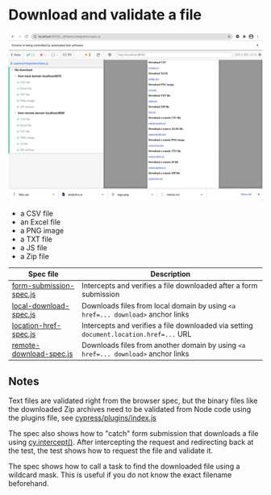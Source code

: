 # Download and validate a file

![File download in Chrome](images/chrome.png)

- a CSV file
- an Excel file
- a PNG image
- a TXT file
- a JS file
- a Zip file

Spec file | Description
---|---
[form-submission-spec.js](./cypress/integration/form-submission-spec.js) | Intercepts and verifies a file downloaded after a form submission
[local-download-spec.js](./cypress/integration/local-download-spec.js) | Downloads files from local domain by using `<a href=... download>` anchor links
[location-href-spec.js](./cypress/integration/location-href-spec.js) | Intercepts and verifies a file downloaded via setting `document.location.href=...` URL
[remote-download-spec.js](./cypress/integration/remote-download-spec.js) | Downloads files from another domain by using `<a href=... download>` anchor links

## Notes

Text files are validated right from the browser spec, but the binary files like the downloaded Zip archives need to be validated from Node code using the plugins file, see [cypress/plugins/index.js](cypress/plugins/index.js)

The spec also shows how to "catch" form submission that downloads a file using [cy.intercept()](https://on.cypress.io/intercept). After intercepting the request and redirecting back at the test, the test shows how to request the file and validate it.

The spec shows how to call a task to find the downloaded file using a wildcard mask. This is useful if you do not know the exact filename beforehand.
